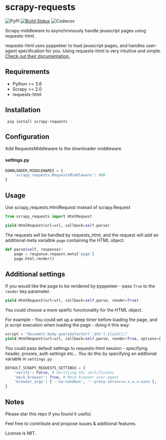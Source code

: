 # scrapy-requests
![PyPI](https://img.shields.io/pypi/v/scrapy-requests)
[![Build Status](https://travis-ci.org/rafyzg/scrapy-requests.svg?branch=main)](https://travis-ci.org/rafyzg/scrapy-requests)
![Codecov](https://img.shields.io/codecov/c/github/rafyzg/scrapy-requests)

Scrapy middleware to asynchronously handle javascript pages using requests-html.

requests-html uses pyppeteer to load javascript pages, and handles user-agent specification for you.
Using requests-html is very intuitive and simple. [Check out their documentation.](https://github.com/psf/requests-html "requests_html repo")

## Requirements
- Python >= 3.6
- Scrapy >= 2.0
- requests-html

## Installation
```
 pip install scrapy-requests
```
## Configuration
Add RequestsMiddleware to the downloader middleware
#### settings.py

 ```python
 DOWNLOADER_MIDDLEWARES = {
     'scrapy_requests.RequestsMiddleware': 800
 }
 ```
## Usage
Use scrapy_requests.HtmlRequest instead of scrapy.Request
```python
from scrapy_requests import HtmlRequest

yield HtmlRequest(url=url, callback=self.parse)
```
The requests will be handled by requests_html, and the request will add an additional meta varialble `page` containing the HTML object.
```python
def parse(self, response):
    page = response.request.meta['page']
    page.html.render()
```

## Additional settings

If you would like the page to be rendered by pyppeteer - pass `True` to the `render` key paramater.
```python
yield HtmlRequest(url=url, callback=self.parse, render=True)
```
You could choose a more speific functionality for the HTML object. 

For example - 
You could set up a sleep timer before loading the page, and js script execution when loading the page - doing it this way:
```python
script = "document.body.querySelector('.btn').click();"
yield HtmlRequest(url=url, callback=self.parse, render=True, options={'sleep': 2, 'script': script})
```

You could pass default settings to requests-html session - specifying header, proxies, auth settings etc... 
You do this by specifying an addtional variable in `settings.py`
```python
DEFAULT_SCRAPY_REQUESTS_SETTINGS = {
    'verify': False, # Verifying SSL certificates
    'mock_browser': True, # Mock browser user-agent
    'browser_args': ['--no-sandbox', '--proxy-server=x.x.x.x:xxxx'], 
}
```

## Notes
Please star this repo if you found it useful.

Feel free to contribute and propose issues & additional features.

License is MIT.
